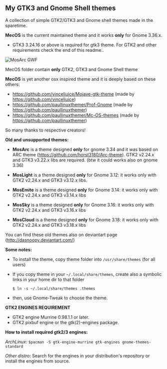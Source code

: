 ## My GTK3 and Gnome Shell themes 

A collection of simple GTK2/GTK3 and Gnome shell themes made in the sparetime.

**MecOS** is the current maintained theme and it works **only** for Gnome 3.36.x.

- GTK3 3.24.16 or above is required for gtk3 theme. For GTK2 and other requirements check the end of this readme..


![MosArc GWF](https://raw.github.com/dasnoopy/moslight-themes/master/Screenshots/MecOS.png)

MecOS folder contain **only** GTK2, GTK3 and Gnome Shell theme

**MecOS** is yet another osx inspired theme and it is deeply based on these others:

- https://github.com/vinceliuice/Mojave-gtk-theme (made by https://github.com/vinceliuice)
- https://github.com/paullinuxthemer/Prof-Gnome (made by https://github.com/paullinuxthemer)
- https://github.com/paullinuxthemer/Mc-OS-themes (made by https://github.com/paullinuxthemer)

So many thanks to respective creators!

**Old and unsupported themes:**

* **MosArc** is a theme designed **only** for gnome 3.34 and it was based on ARC theme (https://github.com/horst3180/Arc-theme). 
	GTK2 v2.24.x and GTK3 v3.22.x libs are required. (btw it could works also on gnome 3.36)

* **MosLight** is a theme designed  **only** for Gnome 3.12: it works only with GTK2 v2.24.x and
  GTK3 v3.12.x libs.

* **MosEmite** is a theme designed **only** for Gnome 3.14: it works only with GTK2 v2.24.x and
  GTK3 v3.14.x libs

* **MosSky** is a theme designed **only** for Gnome 3.16: it works only with GTK2 v2.24.x 
  and GTK3 v3.16.x libs

* **MosCloud** is a theme designed **only** for Gnome 3.18: it works only with GTK2 v2.24.x 
  and GTK3 v3.18.x libs

You can find these old themes also on deviantart page (http://dasnoopy.deviantart.com/)

**Some notes:**

* To install the theme, copy theme folder into `/usr/share/themes` (for all users)

* If you copy theme in your `~/.local/share/themes`, create also a symbolic links in your home dir to
that folder

    `$ ln -s ~/.local/share/themes .themes`

* then, use Gnome-Tweak to choose the theme.

**GTK2 ENGINES REQUIREMENT**

* GTK2 engine Murrine 0.98.1.1 or later.
* GTK2 pixbuf engine or the gtk(2)-engines package.


**How to install required gtk2/3 engines:**

*ArchLinux*:  `$pacman -S gtk-engine-murrine gtk-engines gnome-themes-standard`

*Other distro*: Search for the engines in your distribution's repository or install the engines from source.
